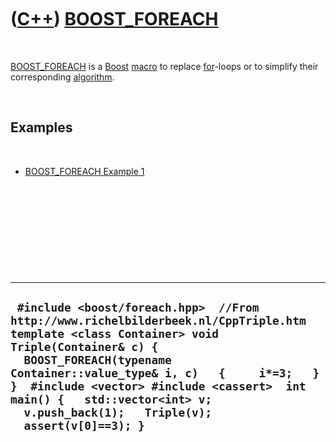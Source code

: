



 

 

 

 

 

([C++](Cpp.md)) [BOOST\_FOREACH](CppBOOST_FOREACH.md)
=======================================================

 

[BOOST\_FOREACH](CppBOOST_FOREACH.md) is a [Boost](CppBoost.md)
[macro](CppMacro.md) to replace [for](CppFor.md)-loops or to simplify
their corresponding [algorithm](CppAlgorithm.md).

 

Examples
--------

 

-   [BOOST\_FOREACH Example 1](CppBOOST_FOREACHExample1.md)

 

 

 

 

 

  -----------------------------------------------------------------------------------------------------------------------------------------------------------------------------------------------------------------------------------------------------------------------------------------------------------------------------------------------------
  ` #include <boost/foreach.hpp>  //From http://www.richelbilderbeek.nl/CppTriple.htm template <class Container> void Triple(Container& c) {   BOOST_FOREACH(typename Container::value_type& i, c)   {     i*=3;   } }  #include <vector> #include <cassert>  int main() {   std::vector<int> v;   v.push_back(1);   Triple(v);   assert(v[0]==3); }`
  -----------------------------------------------------------------------------------------------------------------------------------------------------------------------------------------------------------------------------------------------------------------------------------------------------------------------------------------------------

 

 

 

 

 





 



